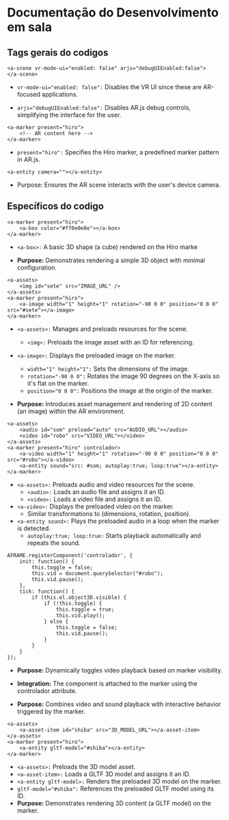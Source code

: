 # Documentação do Desenvolvimento em sala

## Tags gerais do codigos

```
<a-scene vr-mode-ui="enabled: false" arjs="debugUIEnabled:false">
</a-scene>
```
- `vr-mode-ui="enabled: false":` Disables the VR UI since these are AR-focused applications.

- `arjs="debugUIEnabled:false":` Disables AR.js debug controls, simplifying the interface for the user.


```
<a-marker present="hiro">
    <!-- AR content here -->
</a-marker>
```
- `present="hiro":` Specifies the Hiro marker, a predefined marker pattern in AR.js.


```
<a-entity camera=""></a-entity>
```

- Purpose: Ensures the AR scene interacts with the user's device camera.

## Específicos do codigo

```
<a-marker present="hiro">
    <a-box color="#ff0e0e0e"></a-box>
</a-marker>
```
- `<a-box>:` A basic 3D shape (a cube) rendered on the Hiro marke

- **Purpose:** Demonstrates rendering a simple 3D object with minimal configuration.

```
<a-assets>
    <img id="sete" src="IMAGE_URL" />
</a-assets>
<a-marker present="hiro">
    <a-image width="1" height="1" rotation="-90 0 0" position="0 0 0" src="#sete"></a-image>
</a-marker>
```
- `<a-assets>:` Manages and preloads resources for the scene.
    - `<img>:` Preloads the image asset with an ID for referencing.
- `<a-image>:` Displays the preloaded image on the marker.
    - `width="1" height="1":` Sets the dimensions of the image.
    - `rotation="-90 0 0":` Rotates the image 90 degrees on the X-axis so it's flat on the marker.
    - `position="0 0 0":` Positions the image at the origin of the marker.

- **Purpose:** Introduces asset management and rendering of 2D content (an image) within the AR environment.


```
<a-assets>
    <audio id="som" preload="auto" src="AUDIO_URL"></audio>
    <video id="robo" src="VIDEO_URL"></video>
</a-assets>
<a-marker present="hiro" controlador>
    <a-video width="1" height="1" rotation="-90 0 0" position="0 0 0" src="#robo"></a-video>
    <a-entity sound="src: #som; autoplay:true; loop:true"></a-entity>
</a-marker>
```

- `<a-assets>:` Preloads audio and video resources for the scene.
    - `<audio>:` Loads an audio file and assigns it an ID.
    - `<video>:` Loads a video file and assigns it an ID.
- `<a-video>:` Displays the preloaded video on the marker.
    - Similar transformations to <a-image> (dimensions, rotation, position).
- `<a-entity sound>:` Plays the preloaded audio in a loop when the marker is detected.
    - `autoplay:true; loop:true:` Starts playback automatically and repeats the sound.

```
AFRAME.registerComponent('controlador', {
    init: function() {
        this.toggle = false;
        this.vid = document.querySelector("#robo");
        this.vid.pause();
    },
    tick: function() {
        if (this.el.object3D.visible) {
            if (!this.toggle) {
                this.toggle = true;
                this.vid.play();
            } else {
                this.toggle = false;
                this.vid.pause();
            }
        }
    }
});
```
- **Purpose:** Dynamically toggles video playback based on marker visibility.
- **Integration:** The component is attached to the marker using the controlador attribute.

- **Purpose:** Combines video and sound playback with interactive behavior triggered by the marker.

```
<a-assets>
    <a-asset-item id="shiba" src="3D_MODEL_URL"></a-asset-item>
</a-assets>
<a-marker present="hiro">
    <a-entity gltf-model="#shiba"></a-entity>
</a-marker>
```

- `<a-assets>:` Preloads the 3D model asset.
- `<a-asset-item>:` Loads a GLTF 3D model and assigns it an ID.
- `<a-entity gltf-model>:` Renders the preloaded 3D model on the marker.
- `gltf-model="#shiba":` References the preloaded GLTF model using its ID.
- **Purpose:** Demonstrates rendering 3D content (a GLTF model) on the marker.